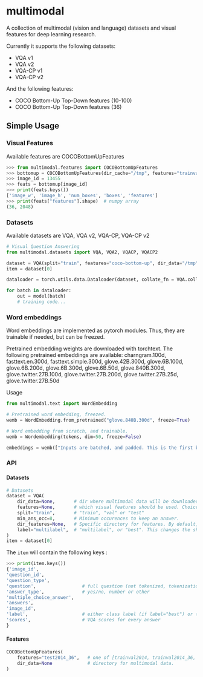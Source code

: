 # multimodal

A collection of multimodal (vision and language) datasets and visual features for deep learning research.

Currently it supports the following datasets: 
- VQA v1
- VQA v2
- VQA-CP v1
- VQA-CP v2

And the following features: 
- COCO Bottom-Up Top-Down features (10-100)
- COCO Bottom-Up Top-Down features (36)


## Simple Usage

### Visual Features

Available features are COCOBottomUpFeatures

```python
>>> from multimodal.features import COCOBottomUpFeatures
>>> bottomup = COCOBottomUpFeatures(dir_cache="/tmp", features="trainval_36", dir_cache="/tmp")
>>> image_id = 13455
>>> feats = bottomup[image_id]
>>> print(feats.keys())
['image_w', 'image_h', 'num_boxes', 'boxes', 'features']
>>> print(feats["features"].shape)  # numpy array
(36, 2048)
```

### Datasets

Available datasets are VQA, VQA v2, VQA-CP, VQA-CP v2

```python
# Visual Question Answering
from multimodal.datasets import VQA, VQA2, VQACP, VQACP2

dataset = VQA(split="train", features="coco-bottom-up", dir_data="/tmp")
item = dataset[0]

dataloader = torch.utils.data.Dataloader(dataset, collate_fn = VQA.collate_fn)

for batch in dataloader:
    out = model(batch)
    # training code...
```

### Word embeddings

Word embeddings are implemented as pytorch modules. Thus, they are trainable if needed, but can be freezed.

Pretrained embedding weights are downloaded with torchtext. The following pretrained embeddings are available: 
    charngram.100d, fasttext.en.300d, fasttext.simple.300d, glove.42B.300d, glove.6B.100d, glove.6B.200d, glove.6B.300d, glove.6B.50d, glove.840B.300d, glove.twitter.27B.100d, glove.twitter.27B.200d, glove.twitter.27B.25d, glove.twitter.27B.50d

Usage

```python
from multimodal.text import WordEmbedding

# Pretrained word embedding, freezed.
wemb = WordEmbedding.from_pretrained("glove.840B.300d", freeze=True)

# Word embedding from scratch, and trainable.
wemb = Wordembedding(tokens, dim=50, freeze=False)

embeddings = wemb(["Inputs are batched, and padded. This is the first batch item", "This is the second batch item."])
```

### API 

#### Datasets
```python
# Datasets
dataset = VQA(
    dir_data=None,       # dir where multimodal data will be downloaded. Default is HOME/.multimodal
    features=None,       # which visual features should be used. Choices: coco-bottomup or coco-bottomup-36
    split="train",       # "train", "val" or "test"
    min_ans_occ=8,       # Minimum occurences to keep an answer.
    dir_features=None,   # Specific directory for features. By default, they will be located in dir_data/features.
    label="multilabel",  # "multilabel", or "best". This changes the shape of the ground truth label (class number for best, or tensor of scores for multilabel)
)
item = dataset[0]
```

The `item` will contain the following keys : 
```python
>>> print(item.keys())
{'image_id',
'question_id',
'question_type',
'question',                 # full question (not tokenized, tokenization is done in the WordEmbedding class)
'answer_type',              # yes/no, number or other
'multiple_choice_answer',
'answers',
'image_id',
'label',                    # either class label (if label="best") or target class scores (tensor of N classes).
'scores',                   # VQA scores for every answer
}
```

#### Features

```python
COCOBottomUpFeatures(
    features="test2014_36",   # one of [trainval2014, trainval2014_36, test2014, test2014_36, test2015, test2015_36]
    dir_data=None             # directory for multimodal data.
)
